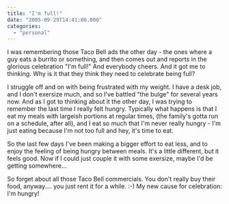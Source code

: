 ```yaml
---
title: "I'm full!"
date: "2005-09-29T14:41:00.000"
categories: 
  - "personal"
---
```


I was remembering those Taco Bell ads the other day - the ones where a guy eats a burrito or something, and then comes out and reports in the glorious celebration "I'm full!" And everybody cheers. And it got me to thinking. Why is it that they think they need to celebrate being full?

I struggle off and on with being frustrated with my weight. I have a desk job, and I don't exersize much, and so I've battled "the bulge" for several years now. And as I got to thinking about it the other day, I was trying to remember the last time I really felt hungry. Typically what happens is that I eat my meals with largeish portions at regular times, (the family's gotta run on a schedule, after all), and I eat so much that I'm never really hungry - I'm just eating because I'm not too full and hey, it's time to eat.

So the last few days I've been making a bigger effort to eat less, and to enjoy the feeling of being hungry between meals. It's a little different, but it feels good. Now if I could just couple it with some exersize, maybe I'd be getting somewhere...

So forget about all those Taco Bell commercials. You don't really buy their food, anyway.... you just rent it for a while. :-) My new cause for celebration: I'm hungry!
